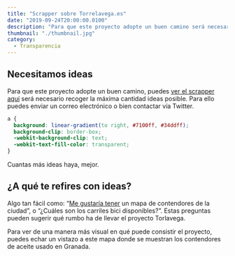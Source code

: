 ```yaml
---
title: "Scrapper sobre Torrelavega.es"
date: "2019-09-24T20:00:00.0100"
description: "Para que este proyecto adopte un buen camino será necesario recoger la máxima cantidad ideas posible. Para ello puedes enviar un correo electrónico o bien contactar vía Twitter."
thumbnail: "./thumbnail.jpg"
category:
  - Transparencia
---
```


## Necesitamos ideas

Para que este proyecto adopte un buen camino, puedes [ver el scrapper aquí](/torrelavega) será necesario recoger la máxima cantidad ideas posible. Para ello puedes enviar un correo electrónico o bien contactar vía Twitter.

```css
a {
  background: linear-gradient(to right, #7100ff, #34ddff);
  background-clip: border-box;
  -webkit-background-clip: text;
  -webkit-text-fill-color: transparent;
}
```

Cuantas más ideas haya, mejor.

## ¿A qué te refires con ideas?

Algo tan fácil como: “[Me gustaría tener](https://www.firefox.es) un mapa de contendores de la ciudad”, o “¿Cuáles son los carriles bici disponibles?”. Estas preguntas pueden sugerir qué rumbo ha de llevar el proyecto Torlavega.

Para ver de una manera más visual en qué puede consistir el proyecto, puedes echar un vistazo a este mapa donde se muestran los contendores de aceite usado en Granada.
